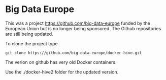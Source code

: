 # Big Data Europe

This was a project https://github.com/big-data-europe funded by the European
Union but is no longer being sponsored. The Github repositories are still being
updated.

To clone the project type 

```
git clone https://github.com/big-data-europe/docker-hive.git
```

The verion on github has very old Docker containers.

Use the ./docker-hive2 folder for the updated version.
